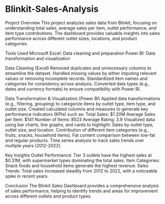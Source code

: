 # Blinkit-Sales-Analysis
Project Overview
This project analyzes sales data from Blinkit, focusing on understanding total sales, average sales per item, outlet performance, and item type contributions. The dashboard provides valuable insights into sales performance across different outlet sizes, locations, and product categories.

Tools Used
Microsoft Excel: Data cleaning and preparation
Power BI: Data transformation and visualization

Data Cleaning (Excel)
Removed duplicates and unnecessary columns to streamline the dataset.
Handled missing values by either imputing relevant values or removing incomplete records.
Standardized item names and categories for consistency across analysis.
Converted data types (e.g., dates and currency formats) to ensure compatibility with Power BI.



Data Transformation & Visualization (Power BI)
Applied data transformations (e.g., filtering, grouping) to categorize items by outlet type, item type, and outlet size.
Created calculated columns and measures to generate key performance indicators (KPIs) such as:
Total Sales: $1.20M
Average Sales per Item: $141
Number of Items: 8523
Average Rating: 3.9
Visualized data using bar charts, line graphs, and cards to highlight:
Sales by outlet type, outlet size, and location.
Contribution of different item categories (e.g., fruits, snacks, household items).
Fat content comparison between low-fat and regular products.
Time series analysis to track sales trends over multiple years (2012-2022).


Key Insights
Outlet Performance: Tier 3 outlets have the highest sales at $0.31M, with supermarket types dominating the total sales.
Item Categories: Snack foods and household items generate the highest revenue.
Sales Trends: Total sales increased steadily from 2012 to 2022, with a noticeable spike in recent years.



Conclusion
The Blinkit Sales Dashboard provides a comprehensive analysis of sales performance, helping to identify trends and areas for improvement across different outlets and product types.
